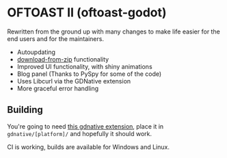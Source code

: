# OFTOAST II (oftoast-godot)

Rewritten from the ground up with many changes to make life easier for the end users and for the maintainers.
- Autoupdating
- [download-from-zip](https://kmatter.net/posts/tvn-the-strong-stuff/) functionality
- Improved UI functionality, with shiny animations
- Blog panel (Thanks to PySpy for some of the code)
- Uses Libcurl via the GDNative extension
- More graceful error handling


## Building
You're going to need [this gdnative extension](https://github.com/toastware/oftoast2-gdnative), place it in ``gdnative/[platform]/`` and hopefully it should work.

CI is working, builds are available for Windows and Linux.
